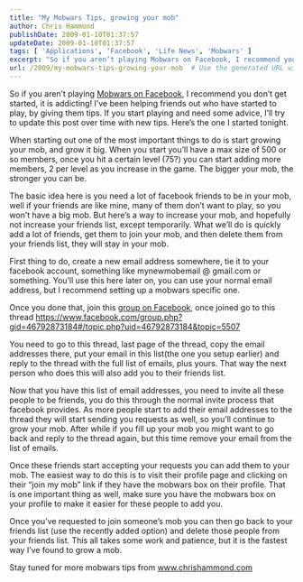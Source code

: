 ```yaml
---
title: "My Mobwars Tips, growing your mob"
author: Chris Hammond
publishDate: 2009-01-10T01:37:57
updateDate: 2009-01-10T01:37:57
tags: [ 'Applications', 'Facebook', 'Life News', 'Mobwars' ]
excerpt: "So if you aren’t playing Mobwars on Facebook, I recommend you don’t get started, it is addicting! I’ve been helping friends out who have started to play, by giving them tips. If you start playing and need some advice, I’ll try to update this post over time with new tips. Here’s the one I started tonight.  When starting out one of the most important things to do is start growing your mob, and grow it big. When you start you’ll have a max size of 500 or so members, once you hit a certain level (75?) you can start adding more members, 2 per level as you increase in the game. The bigger your mob, the stronger you can be.   The basic idea here is you need a lot of facebook friends to be in your mob, well if your friends are like mine, many of them don’t want to play, so you won’t have a big mob. But here’s a way to increase your mob, and hopefully not increase your friends list, except temporarily. What we’ll do is quickly add a lot of friends, get them to join your mob, and then delete them from your friends list, they will stay in your mob.  First thing to do, create a new email address somewhere, tie it to your facebook account, something like mynewmobemail @ gmail.com or something. You’ll use this here later on, you can use your normal email address, but I recommend setting up a mobwars specific one.  Once you done that, join this group on Facebook, once joined go to this thread https://www.facebook.com/group.php?gid=46792873184#/topic.php?uid=46792873184&amp;topic=5507  You need to go to this thread, last page of the thread, copy the email addresses there, put your email in this list(the one you setup earlier) and reply to the thread with the full list of emails, plus yours. That way the next person who does this will also add you to their friends list.   Now that you have this list of email addresses, you need to invite all these people to be friends, you do this through the normal invite process that facebook provides. As more people start to add their email addresses to the thread they will start sending you requests as well, so you’ll continue to grow your mob. After while if you fill up your mob you might want to go back and reply to the thread again, but this time remove your email from the list of emails.  Once these friends start accepting your requests you can add them to your mob. The easiest way to do this is to visit their profile page and clicking on their “join my mob” link if they have the mobwars box on their profile. That is one important thing as well, make sure you have the mobwars box on your profile to make it easier for these people to add you.  Once you’ve requested to join someone’s mob you can then go back to your friends list (use the recently added option) and delete those people from your friends list. This all takes some work and patience, but it is the fastest way I’ve found to grow a mob.  Stay tuned for more mobwars tips from www.chrishammond.com"
url: /2009/my-mobwars-tips-growing-your-mob  # Use the generated URL with year
---
```

<p>So if you aren’t playing <a href="https://apps.facebook.com/mobwars/" target="_blank">Mobwars on Facebook</a>, I recommend you don’t get started, it is addicting! I’ve been helping friends out who have started to play, by giving them tips. If you start playing and need some advice, I’ll try to update this post over time with new tips. Here’s the one I started tonight.</p>  <p>When starting out one of the most important things to do is start growing your mob, and grow it big. When you start you’ll have a max size of 500 or so members, once you hit a certain level (75?) you can start adding more members, 2 per level as you increase in the game. The bigger your mob, the stronger you can be. </p>  <p>The basic idea here is you need a lot of facebook friends to be in your mob, well if your friends are like mine, many of them don’t want to play, so you won’t have a big mob. But here’s a way to increase your mob, and hopefully not increase your friends list, except temporarily. What we’ll do is quickly add a lot of friends, get them to join your mob, and then delete them from your friends list, they will stay in your mob.</p>  <p>First thing to do, create a new email address somewhere, tie it to your facebook account, something like mynewmobemail @ gmail.com or something. You’ll use this here later on, you can use your normal email address, but I recommend setting up a mobwars specific one.</p>  <p>Once you done that, join this <a href="https://www.facebook.com/group.php?gid=46792873184&amp;ref=ts" target="_blank">group on Facebook</a>, once joined go to this thread <a href="https://www.facebook.com/group.php?gid=46792873184#/topic.php?uid=46792873184&amp;topic=5507">https://www.facebook.com/group.php?gid=46792873184#/topic.php?uid=46792873184&amp;topic=5507</a></p>  <p>You need to go to this thread, last page of the thread, copy the email addresses there, put your email in this list(the one you setup earlier) and reply to the thread with the full list of emails, plus yours. That way the next person who does this will also add you to their friends list. </p>  <p>Now that you have this list of email addresses, you need to invite all these people to be friends, you do this through the normal invite process that facebook provides. As more people start to add their email addresses to the thread they will start sending you requests as well, so you’ll continue to grow your mob. After while if you fill up your mob you might want to go back and reply to the thread again, but this time remove your email from the list of emails.</p>  <p>Once these friends start accepting your requests you can add them to your mob. The easiest way to do this is to visit their profile page and clicking on their “join my mob” link if they have the mobwars box on their profile. That is one important thing as well, make sure you have the mobwars box on your profile to make it easier for these people to add you.</p>  <p>Once you’ve requested to join someone’s mob you can then go back to your friends list (use the recently added option) and delete those people from your friends list. This all takes some work and patience, but it is the fastest way I’ve found to grow a mob.</p>  <p>Stay tuned for more mobwars tips from <a href="https://www.chrishammond.com">www.chrishammond.com</a></p>
